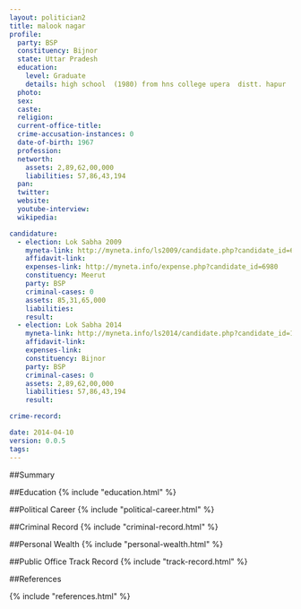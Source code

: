 ```yaml
---
layout: politician2
title: malook nagar
profile: 
  party: BSP
  constituency: Bijnor
  state: Uttar Pradesh
  education: 
    level: Graduate
    details: high school  (1980) from hns college upera  distt. hapur  inter  (1983) from a s inter college mawana  meerut  up & b.sc  (1985) from ssv degree college  hapur  up
  photo: 
  sex: 
  caste: 
  religion: 
  current-office-title: 
  crime-accusation-instances: 0
  date-of-birth: 1967
  profession: 
  networth: 
    assets: 2,89,62,00,000
    liabilities: 57,86,43,194
  pan: 
  twitter: 
  website: 
  youtube-interview: 
  wikipedia: 

candidature: 
  - election: Lok Sabha 2009
    myneta-link: http://myneta.info/ls2009/candidate.php?candidate_id=6980
    affidavit-link: 
    expenses-link: http://myneta.info/expense.php?candidate_id=6980
    constituency: Meerut 
    party: BSP
    criminal-cases: 0
    assets: 85,31,65,000
    liabilities: 
    result:  
  - election: Lok Sabha 2014
    myneta-link: http://myneta.info/ls2014/candidate.php?candidate_id=1763
    affidavit-link: 
    expenses-link: 
    constituency: Bijnor 
    party: BSP
    criminal-cases: 0
    assets: 2,89,62,00,000
    liabilities: 57,86,43,194
    result:  

crime-record: 

date: 2014-04-10
version: 0.0.5
tags: 
---
```


##Summary


##Education
{% include "education.html" %}


##Political Career
{% include "political-career.html" %}


##Criminal Record
{% include "criminal-record.html" %}


##Personal Wealth
{% include "personal-wealth.html" %}


##Public Office Track Record
{% include "track-record.html" %}


##References


{% include "references.html" %}
